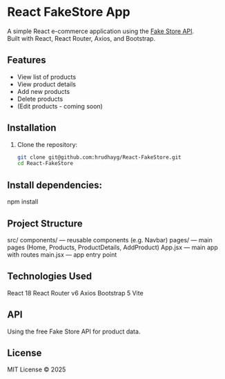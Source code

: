 # React FakeStore App

A simple React e-commerce application using the [Fake Store API](https://fakestoreapi.com/).  
Built with React, React Router, Axios, and Bootstrap.

## Features

- View list of products  
- View product details  
- Add new products  
- Delete products  
- (Edit products - coming soon)  

## Installation

1. Clone the repository:

   ```bash
   git clone git@github.com:hrudhayg/React-FakeStore.git
   cd React-FakeStore

## Install dependencies:

npm install

## Project Structure
src/
components/ — reusable components (e.g. Navbar)
pages/ — main pages (Home, Products, ProductDetails, AddProduct)
App.jsx — main app with routes
main.jsx — app entry point

## Technologies Used
React 18
React Router v6
Axios
Bootstrap 5
Vite

## API
Using the free Fake Store API for product data.

## License
MIT License © 2025